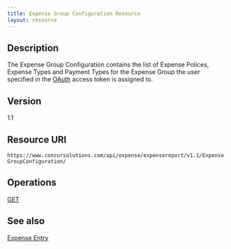 ```yaml
---
title: Expense Group Configuration Resource 
layout: resource
---
```



## Description
The Expense Group Configuration contains the list of Expense Polices, Expense Types and Payment Types for the Expense Group the user specified in the [OAuth][1] access token is assigned to.

## Version
1.1

## Resource URI
`https://www.concursolutions.com/api/expense/expensereport/v1.1/ExpenseGroupConfiguration/`

## Operations
[GET][2]

## See also
[Expense Entry][3]

  

[1]: https://developer.concur.com/oauth-20
[2]: https://developer.concur.com/expense-report/expense-group-configuration-resource/expense-group-configuration-resource-get
[3]: https://developer.concur.com/expense-report/expense-entry-resource
